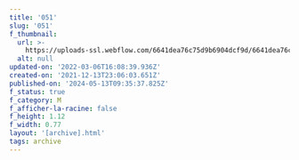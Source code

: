 ```yaml
---
title: '051'
slug: '051'
f_thumbnail:
  url: >-
    https://uploads-ssl.webflow.com/6641dea76c75d9b6904dcf9d/6641dea76c75d9b6904dd206_051.jpg
  alt: null
updated-on: '2022-03-06T16:08:39.936Z'
created-on: '2021-12-13T23:06:03.651Z'
published-on: '2024-05-13T09:35:37.825Z'
f_status: true
f_category: M
f_afficher-la-racine: false
f_height: 1.12
f_width: 0.77
layout: '[archive].html'
tags: archive
---
```



